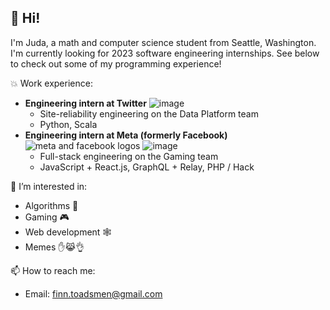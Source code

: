 ## 👋 Hi!

I'm Juda, a math and computer science student from Seattle, Washington. I'm currently looking for 2023 software engineering internships.
See below to check out some of my programming experience!

:boom: Work experience:
  * **Engineering intern at Twitter** ![image](https://user-images.githubusercontent.com/51980777/199818637-e42ea2b3-24b3-4318-b1ad-ee6c955fedf8.png)
    * Site-reliability engineering on the Data Platform team
    * Python, Scala
  * **Engineering intern at Meta (formerly Facebook)** ![meta and facebook logos](https://user-images.githubusercontent.com/51980777/199668319-73eb3253-980d-4283-b76f-d9eea59d569d.png)
 ![image](https://user-images.githubusercontent.com/51980777/199667649-15b53866-5182-4e84-9334-d300b5367629.png)
    * Full-stack engineering on the Gaming team 
    * JavaScript + React.js, GraphQL + Relay, PHP / Hack

👀 I’m interested in:
  * Algorithms :game_die:
  * Gaming :video_game:
  * Web development :spider_web:
  * Memes :hand::joy_cat::ok_hand:
 
📫 How to reach me:
  * Email: finn.toadsmen@gmail.com

<!---
Juda77/Juda77 is a ✨ special ✨ repository because its `README.md` (this file) appears on your GitHub profile.
You can click the Preview link to take a look at your changes.
--->
